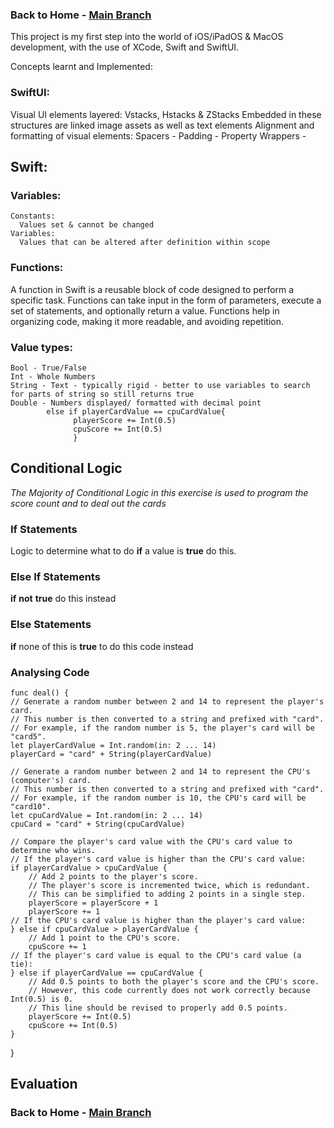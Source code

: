 ### Back to Home - [Main Branch](https://github.com/fionnspencer07/Fionn-Swift-Beginner-Stage-Progress-Repo/tree/main)
This project is my first step into the world of iOS/iPadOS & MacOS development, with the use of XCode, Swift and SwiftUI.

Concepts learnt and Implemented:

 ### SwiftUI:
  Visual UI elements layered:
    Vstacks, Hstacks & ZStacks
      Embedded in these structures are linked image assets as well as text elements
  Alignment and formatting of visual elements:
    Spacers -
    Padding -
  Property Wrappers -
    

  ## Swift:
  ### Variables:
    Constants: 
      Values set & cannot be changed
    Variables:
      Values that can be altered after definition within scope
  ### Functions:
  A function in Swift is a reusable block of code designed to perform a specific task. Functions can take input in the form of parameters, execute a set of statements, and optionally return a value. Functions help in organizing code, making it      more readable, and avoiding repetition.
  ### Value types:
    Bool - True/False
    Int - Whole Numbers
    String - Text - typically rigid - better to use variables to search for parts of string so still returns true
    Double - Numbers displayed/ formatted with decimal point 
            else if playerCardValue == cpuCardValue{
                  playerScore += Int(0.5)
                  cpuScore += Int(0.5)
                  }
 ## Conditional Logic
 _The Majority of Conditional Logic in this exercise is used to program the score count and to deal out the cards_
  ### If Statements
  Logic to determine what to do **if** a value is **true** do this. 
 ### Else If Statements
   **if** **not** **true** do this instead
 ### Else Statements
   **if** none of this is **true** to do this code instead
   ### Analysing Code
    func deal() {
    // Generate a random number between 2 and 14 to represent the player's card.
    // This number is then converted to a string and prefixed with "card".
    // For example, if the random number is 5, the player's card will be "card5".
    let playerCardValue = Int.random(in: 2 ... 14)
    playerCard = "card" + String(playerCardValue)

    // Generate a random number between 2 and 14 to represent the CPU's (computer's) card.
    // This number is then converted to a string and prefixed with "card".
    // For example, if the random number is 10, the CPU's card will be "card10".
    let cpuCardValue = Int.random(in: 2 ... 14)
    cpuCard = "card" + String(cpuCardValue)

    // Compare the player's card value with the CPU's card value to determine who wins.
    // If the player's card value is higher than the CPU's card value:
    if playerCardValue > cpuCardValue {
        // Add 2 points to the player's score.
        // The player's score is incremented twice, which is redundant.
        // This can be simplified to adding 2 points in a single step.
        playerScore = playerScore + 1
        playerScore += 1
    // If the CPU's card value is higher than the player's card value:
    } else if cpuCardValue > playerCardValue {
        // Add 1 point to the CPU's score.
        cpuScore += 1
    // If the player's card value is equal to the CPU's card value (a tie):
    } else if playerCardValue == cpuCardValue {
        // Add 0.5 points to both the player's score and the CPU's score.
        // However, this code currently does not work correctly because Int(0.5) is 0.
        // This line should be revised to properly add 0.5 points.
        playerScore += Int(0.5)
        cpuScore += Int(0.5)
    }
}

   
  ## Evaluation




  ### Back to Home - [Main Branch](https://github.com/fionnspencer07/Fionn-Swift-Beginner-Stage-Progress-Repo/tree/main)
